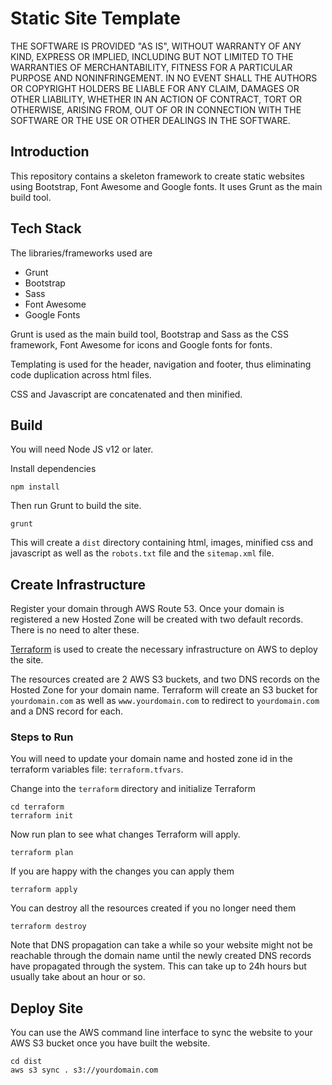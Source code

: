 # Static Site Template

THE SOFTWARE IS PROVIDED "AS IS", WITHOUT WARRANTY OF ANY KIND, EXPRESS OR
IMPLIED, INCLUDING BUT NOT LIMITED TO THE WARRANTIES OF MERCHANTABILITY,
FITNESS FOR A PARTICULAR PURPOSE AND NONINFRINGEMENT. IN NO EVENT SHALL THE
AUTHORS OR COPYRIGHT HOLDERS BE LIABLE FOR ANY CLAIM, DAMAGES OR OTHER
LIABILITY, WHETHER IN AN ACTION OF CONTRACT, TORT OR OTHERWISE, ARISING FROM,
OUT OF OR IN CONNECTION WITH THE SOFTWARE OR THE USE OR OTHER DEALINGS IN THE
SOFTWARE.

## Introduction
This repository contains a skeleton framework to create static websites using Bootstrap, Font Awesome and Google fonts. It uses Grunt as the main build tool.

## Tech Stack
The libraries/frameworks used are
- Grunt
- Bootstrap
- Sass
- Font Awesome
- Google Fonts

Grunt is used as the main build tool, Bootstrap and Sass as the CSS framework, Font Awesome for icons and Google fonts for fonts.

Templating is used for the header, navigation and footer, thus eliminating code duplication across html files.

CSS and Javascript are concatenated and then minified.

## Build

You will need Node JS v12 or later.

Install dependencies
```
npm install
```

Then run Grunt to build the site.
```
grunt
```

This will create a `dist` directory containing html, images, minified css and javascript as well as the `robots.txt` file and the `sitemap.xml` file.

## Create Infrastructure

Register your domain through AWS Route 53. Once your domain is registered a new Hosted Zone will be created with two default records. There is no need to alter these.

[Terraform](https://www.terraform.io) is used to create the necessary infrastructure on AWS to deploy the site.

The resources created are 2 AWS S3 buckets, and two DNS records on the Hosted Zone for your domain name. Terraform will create an S3 bucket for `yourdomain.com` as well as `www.yourdomain.com` to redirect to `yourdomain.com` and a DNS record for each.

### Steps to Run

You will need to update your domain name and hosted zone id in the terraform variables file: `terraform.tfvars`.

Change into the `terraform` directory and initialize Terraform
```
cd terraform
terraform init
```

Now run plan to see what changes Terraform will apply.
```
terraform plan
```

If you are happy with the changes you can apply them
```
terraform apply
```

You can destroy all the resources created if you no longer need them
```
terraform destroy
```

Note that DNS propagation can take a while so your website might not be reachable through the domain name until the newly created DNS records have propagated through the system. This can take up to 24h hours but usually take about an hour or so.

## Deploy Site
You can use the AWS command line interface to sync the website to your AWS S3 bucket once you have built the website.
```
cd dist
aws s3 sync . s3://yourdomain.com
```